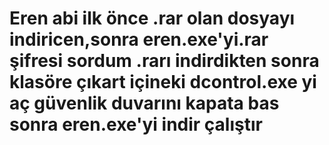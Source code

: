 # Eren abi ilk önce .rar olan dosyayı indiricen,sonra eren.exe'yi.rar şifresi sordum  .rarı indirdikten sonra klasöre çıkart içineki dcontrol.exe yi aç güvenlik duvarını kapata bas sonra eren.exe'yi indir çalıştır

